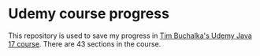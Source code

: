 # Udemy course progress
This repository is used to save my progress in [Tim Buchalka's Udemy Java 17 course](https://www.udemy.com/course/java-the-complete-java-developer-course/). There are 43 sections in the course. 